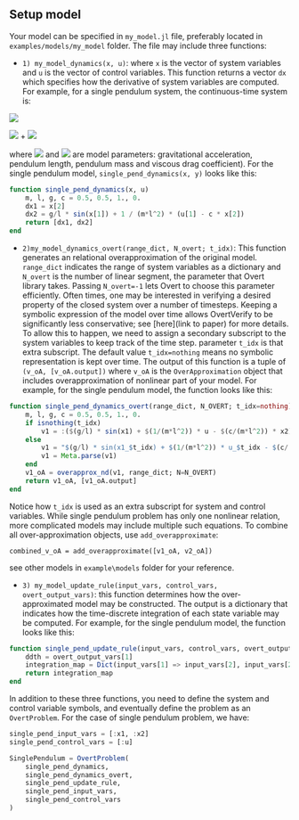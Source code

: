 ## Setup model
Your model can be specified in `my_model.jl` file, preferably located in `examples/models/my_model` folder. The file may include three functions:
- `1) my_model_dynamics(x, u)`: where `x` is the vector of system variables and `u` is the vector of control variables. This function returns a vector `dx` which specifies how the derivative of system variables are computed. For example, for a single pendulum system, the continuous-time system is:

<img src="https://render.githubusercontent.com/render/math?math=\dot{x}_1 = x_2">

<img src="https://render.githubusercontent.com/render/math?math=\dot{x}_2 = \frac{g}{l} \sin(x_1)"> +
<img src="https://render.githubusercontent.com/render/math?math=\frac{u_1 - c x_2}{ml^2}">

where
<img src="https://render.githubusercontent.com/render/math?math=g, l, m">  and
<img src="https://render.githubusercontent.com/render/math?math=c"> are model parameters: gravitational acceleration, pendulum length, pendulum mass and viscous drag coefficient). For the single pendulum model, `single_pend_dynamics(x, y)` looks like this:

```julia
function single_pend_dynamics(x, u)
    m, l, g, c = 0.5, 0.5, 1., 0.
    dx1 = x[2]
    dx2 = g/l * sin(x[1]) + 1 / (m*l^2) * (u[1] - c * x[2])
    return [dx1, dx2]
end
```

- `2)my_model_dynamics_overt(range_dict, N_overt; t_idx)`: This function generates an relational overapproximation of the original model. `range_dict` indicates the range of system variables as a dictionary and `N_overt` is the number of linear segment, the parameter that Overt library takes. Passing `N_overt=-1` lets Overt to choose this parameter efficiently.
Often times, one may be interested in verifying a desired property of the closed system over
a number of timesteps. Keeping a symbolic expression of the model over time allows OvertVerify to be significantly less conservative; see [here](link to paper) for more details. To allow this to happen, we need to assign a secondary subscript to the system variables to keep track of the time step. parameter `t_idx` is that extra subscript. The default value `t_idx=nothing` means no symbolic representation is kept over time. The output of this function is a tuple of `(v_oA, [v_oA.output])` where `v_oA` is the `OverApproximation` object that includes overapproximation of nonlinear part of your model. For example, for the single pendulum model, the function looks like this:
```julia
function single_pend_dynamics_overt(range_dict, N_OVERT; t_idx=nothing)
    m, l, g, c = 0.5, 0.5, 1., 0.
    if isnothing(t_idx)
        v1 = :($(g/l) * sin(x1) + $(1/(m*l^2)) * u - $(c/(m*l^2)) * x2)
    else
        v1 = "$(g/l) * sin(x1_$t_idx) + $(1/(m*l^2)) * u_$t_idx - $(c/(m*l^2)) * x2_$t_idx"
        v1 = Meta.parse(v1)
    end
    v1_oA = overapprox_nd(v1, range_dict; N=N_OVERT)
    return v1_oA, [v1_oA.output]
end
```
Notice how `t_idx` is used as an extra subscript for system and control variables. While single pendulum problem has only one nonlinear relation, more complicated models may include multiple such equations. To combine all over-approximation objects, use `add_overapproximate`:
```
combined_v_oA = add_overapproximate([v1_oA, v2_oA])
```
see other models in `example\models` folder for your reference.

- `3) my_model_update_rule(input_vars, control_vars, overt_output_vars)`: this function determines how the over-approximated model may be constructed. The output is a dictionary that indicates how the time-discrete integration of each state variable may be computed.
For example, for the single pendulum model, the function looks like this:
```julia
function single_pend_update_rule(input_vars, control_vars, overt_output_vars)
    ddth = overt_output_vars[1]
    integration_map = Dict(input_vars[1] => input_vars[2], input_vars[2] => ddth)
    return integration_map
end
```

In addition to these three functions, you need to define the system and control variable symbols, and eventually define the problem as an `OvertProblem`. For the case of single pendulum problem, we have:
```julia
single_pend_input_vars = [:x1, :x2]
single_pend_control_vars = [:u]

SinglePendulum = OvertProblem(
    single_pend_dynamics,
    single_pend_dynamics_overt,
    single_pend_update_rule,
    single_pend_input_vars,
    single_pend_control_vars
)
```
